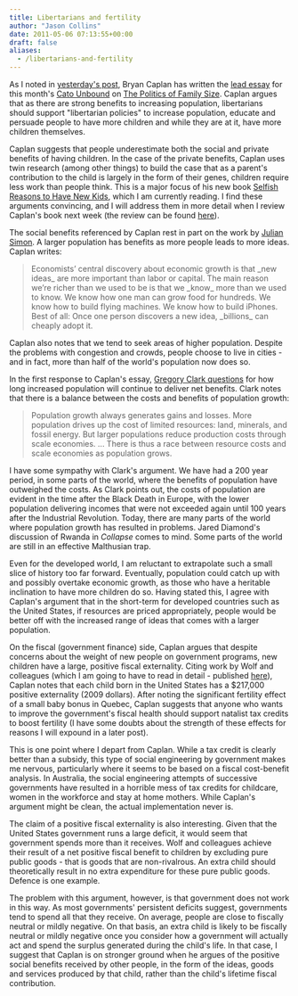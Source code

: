 ```yaml
---
title: Libertarians and fertility
author: "Jason Collins"
date: 2011-05-06 07:13:55+00:00
draft: false
aliases:
  - /libertarians-and-fertility
---
```


As I noted in [yesterday's post](https://www.jasoncollins.blog//would-julian-simon-worry/), Bryan Caplan has written the [lead essay](http://www.cato-unbound.org/2011/05/02/bryan-caplan/population-fertility-and-liberty/) for this month's [Cato Unbound](http://www.cato-unbound.org/) on [The Politics of Family Size](http://www.cato-unbound.org/archives/may-2011-the-politics-of-family-size/). Caplan argues that as there are strong benefits to increasing population, libertarians should support "libertarian policies" to increase population, educate and persuade people to have more children and while they are at it, have more children themselves.

Caplan suggests that people underestimate both the social and private benefits of having children. In the case of the private benefits, Caplan uses twin research (among other things) to build the case that as a parent's contribution to the child is largely in the form of their genes, children require less work than people think. This is a major focus of his new book [Selfish Reasons to Have New Kids](http://havemorekidsbook.com/), which I am currently reading. I find these arguments convincing, and I will address them in more detail when I review Caplan's book next week (the review can be found [here](https://www.jasoncollins.blog/population-and-the-tragedy-of-the-commons/)).

The social benefits referenced by Caplan rest in part on the work by [Julian Simon](http://en.wikipedia.org/wiki/Julian_Simon). A larger population has benefits as more people leads to more ideas. Caplan writes:


<blockquote>Economists’ central discovery about economic growth is that _new ideas_ are more important than labor or capital. The main reason we’re richer than we used to be is that we _know_ more than we used to know. We know how one man can grow food for hundreds. We know how to build flying machines. We know how to build iPhones. Best of all: Once one person discovers a new idea, _billions_ can cheaply adopt it.</blockquote>


Caplan also notes that we tend to seek areas of higher population. Despite the problems with congestion and crowds, people choose to live in cities - and in fact, more than half of the world's population now does so.

In the first response to Caplan's essay, [Gregory Clark questions](http://www.cato-unbound.org/2011/05/04/gregory-clark/the-ultimate-resource-for-how-long/) for how long increased population will continue to deliver net benefits. Clark notes that there is a balance between the costs and benefits of population growth:


<blockquote>Population growth always generates gains and losses. More population drives up the cost of limited resources: land, minerals, and fossil energy. But larger populations reduce production costs through scale economies. ... There is thus a race between resource costs and scale economies as population grows.</blockquote>


I have some sympathy with Clark's argument. We have had a 200 year period, in some parts of the world, where the benefits of population have outweighed the costs. As Clark points out, the costs of population are evident in the time after the Black Death in Europe, with the lower population delivering incomes that were not exceeded again until 100 years after the Industrial Revolution. Today, there are many parts of the world where population growth has resulted in problems. Jared Diamond's discussion of Rwanda in *Collapse* comes to mind. Some parts of the world are still in an effective Malthusian trap.

Even for the developed world, I am reluctant to extrapolate such a small slice of history too far forward. Eventually, population could catch up with and possibly overtake economic growth, as those who have a heritable inclination to have more children do so. Having stated this, I agree with Caplan's argument that in the short-term for developed countries such as the United States, if resources are priced appropriately, people would be better off with the increased range of ideas that comes with a larger population.

On the fiscal (government finance) side, Caplan argues that despite concerns about the weight of new people on government programs, new children have a large, positive fiscal externality. Citing work by Wolf and colleagues (which I am going to have to read in detail - published [here](http://onlinelibrary.wiley.com/doi/10.1111/j.1728-4457.2011.00410.x/abstract)), Caplan notes that each child born in the United States has a $217,000 positive externality (2009 dollars). After noting the significant fertility effect of a small baby bonus in Quebec, Caplan suggests that anyone who wants to improve the government's fiscal health should support natalist tax credits to boost fertility (I have some doubts about the strength of these effects for reasons I will expound in a later post).

This is one point where I depart from Caplan. While a tax credit is clearly better than a subsidy, this type of social engineering by government makes me nervous, particularly where it seems to be based on a fiscal cost-benefit analysis. In Australia, the social engineering attempts of successive governments have resulted in a horrible mess of tax credits for childcare, women in the workforce and stay at home mothers. While Caplan's argument might be clean, the actual implementation never is.

The claim of a positive fiscal externality is also interesting. Given that the United States government runs a large deficit, it would seem that government spends more than it receives. Wolf and colleagues achieve their result of a net positive fiscal benefit to children by excluding pure public goods - that is goods that are non-rivalrous. An extra child should theoretically result in no extra expenditure for these pure public goods. Defence is one example.

The problem with this argument, however, is that government does not work in this way. As most governments' persistent deficits suggest, governments tend to spend all that they receive. On average, people are close to fiscally neutral or mildly negative. On that basis, an extra child is likely to be fiscally neutral or mildly negative once you consider how a government will actually act and spend the surplus generated during the child's life. In that case, I suggest that Caplan is on stronger ground when he argues of the positive social benefits received by other people, in the form of the ideas, goods and services produced by that child, rather than the child's lifetime fiscal contribution.
